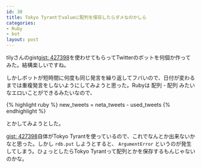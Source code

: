 ```yaml
---
id: 30
title: Tokyo Tyrantでvalueに配列を保存したらダメなのかしら
categories:
- Ruby
- bot
layout: post
---
```


tilyさんのgist[gist: 427398](http://gist.github.com/427398 "gist: 427398")を使わせてもらってTwitterのボットを何個か作ってみた。結構楽しいですね。

しかしボットが短時間に何度も同じ発言を繰り返してフバいので、日付が変わるまでは重複発言をしないようにしてみようと思った。Rubyは 配列 - 配列 みたいなエロいことができるみたいなので、

{% highlight ruby %}
new_tweets = neta_tweets - used_tweets
{% endhighlight %}

とかしてみようとした。

[gist: 427398](http://gist.github.com/427398 "gist: 427398")自体がTokyo Tyrantを使っているので、これでなんとか出来ないかなと思った。しかし `rdb.put` しようとすると、 `ArgumentError` というのが発生してしまう。ひょっとしたらTokyo Tyrantって配列とかを保存するもんじゃないのかな。